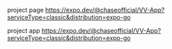 project page
https://expo.dev/@chaseofficial/VV-App?serviceType=classic&distribution=expo-go

project app
https://expo.dev/@chaseofficial/VV-App?serviceType=classic&distribution=expo-go
